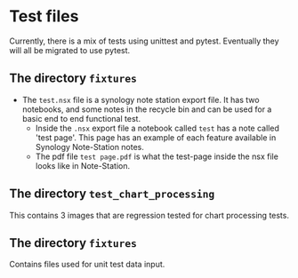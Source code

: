 # Test files

Currently, there is a mix of tests using unittest and pytest.  Eventually they will all be migrated to use pytest.


## The directory `fixtures`
- The `test.nsx` file is a synology note station export file.  It has two notebooks, and some notes in the recycle bin and can be used for a basic end to end functional test.
  - Inside the `.nsx` export file a notebook called ```test``` has a note called 'test page'.  This page has an example of each feature available in Synology Note-Station notes.
  - The pdf file ```test page.pdf``` is what the test-page inside the nsx file looks like in Note-Station.


## The directory `test_chart_processing`
This contains 3 images that are regression tested for chart processing tests.


## The directory `fixtures`
Contains files used for unit test data input.

